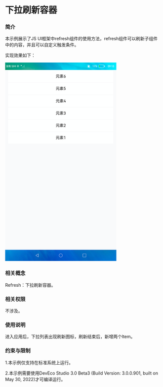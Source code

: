 # 下拉刷新容器

### 简介

本示例展示了JS UI框架中refresh组件的使用方法，refresh组件可以刷新子组件中的内容，并且可以自定义触发条件。

实现效果如下：

![](screenshots/device/after.png)

### 相关概念

Refresh：下拉刷新容器。

### 相关权限

不涉及。

### 使用说明

进入应用后，下拉列表出现刷新图标，刷新结束后，新增两个ltem。

### 约束与限制

1.本示例仅支持在标准系统上运行。

2.本示例需要使用DevEco Studio 3.0 Beta3 (Build Version: 3.0.0.901, built on May 30, 2022)才可编译运行。

